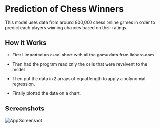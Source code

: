
# Prediction of Chess Winners

This model uses data from around 800,000 chess online games in order to predict each players winning chances based on their ratings.  


## How it Works

- First I imported an excel sheet with all the game data from lichess.com

- Then had the program read only the cells that were revelvent to the model

- Then put the data in 2 arrays of equal length to apply a polynomial regression.

- Finally plotted the data on a chart.


## Screenshots

![App Screenshot](file:///C:/Users/avina/Downloads/Figure_1.png)

